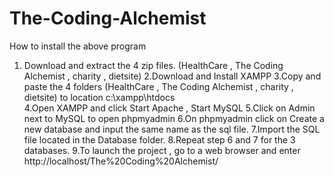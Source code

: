 # The-Coding-Alchemist
How to install the above program
1. Download and extract the 4 zip files. (HealthCare , The Coding Alchemist , charity , dietsite)
2.Download and Install XAMPP
3.Copy and paste the 4 folders (HealthCare , The Coding Alchemist , charity , dietsite) to location  c:\xampp\htdocs\
4.Open XAMPP and click Start Apache , Start MySQL
5.Click on Admin next to MySQL to open phpmyadmin
6.On phpmyadmin click on Create a new database and input the same name as the sql file.
7.Import the SQL file located in the Database folder.
8.Repeat step 6 and 7 for the 3 databases.
9.To launch the project , go to a web browser and enter http://localhost/The%20Coding%20Alchemist/
